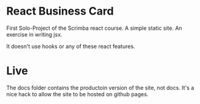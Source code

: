 # React Business Card

First Solo-Project of the Scrimba react course. A simple static site. An exercise in writing jsx.

It doesn't use hooks or any of these react features.

# Live

The docs folder contains the productoin version of the site, not docs. It's a nice hack to allow the site to be hosted on github pages.